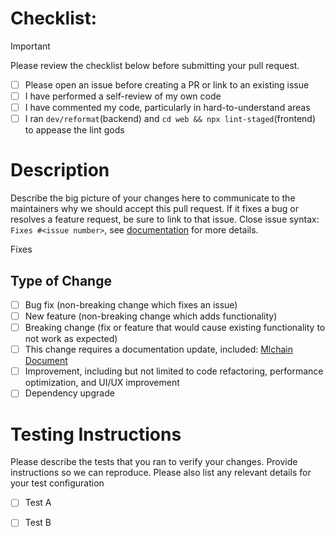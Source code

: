 # Checklist:

> [!IMPORTANT]  
> Please review the checklist below before submitting your pull request.

- [ ] Please open an issue before creating a PR or link to an existing issue
- [ ] I have performed a self-review of my own code
- [ ] I have commented my code, particularly in hard-to-understand areas
- [ ] I ran `dev/reformat`(backend) and `cd web && npx lint-staged`(frontend) to appease the lint gods

# Description

Describe the big picture of your changes here to communicate to the maintainers why we should accept this pull request. If it fixes a bug or resolves a feature request, be sure to link to that issue. Close issue syntax: `Fixes #<issue number>`, see [documentation](https://docs.github.com/en/issues/tracking-your-work-with-issues/linking-a-pull-request-to-an-issue#linking-a-pull-request-to-an-issue-using-a-keyword) for more details.

Fixes 

## Type of Change

- [ ] Bug fix (non-breaking change which fixes an issue)
- [ ] New feature (non-breaking change which adds functionality)
- [ ] Breaking change (fix or feature that would cause existing functionality to not work as expected)
- [ ] This change requires a documentation update, included: [Mlchain Document](https://github.com/mlchain/mlchain-docs)
- [ ] Improvement, including but not limited to code refactoring, performance optimization, and UI/UX improvement
- [ ] Dependency upgrade

# Testing Instructions

Please describe the tests that you ran to verify your changes. Provide instructions so we can reproduce. Please also list any relevant details for your test configuration

- [ ] Test A
- [ ] Test B



